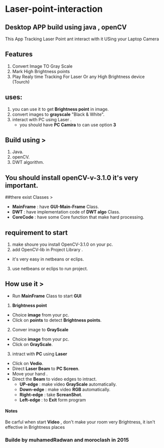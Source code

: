 # Laser-point-interaction

##  Desktop APP build using **java , openCV**
This App Tracking Laser Point ant interact with it USing your Laptop Camera 

## Features 
1. Convert Image TO Gray Scale 
2. Mark High Brightness points
3. Play Realy time Tracking For Laser Or any High Brightness device (Tourch)
## uses:
1. you can use it to get **Brightness point** in image. 
2. convert images to **grayscale** "Black & White".
3. interact with PC using Laser .
   * you should have **PC Camira** to can use option **3**

## Build using >
1. Java.
2. openCV.
3. DWT algorithm.


## You should install **openCV-v-3.1.0** it's very important.
 
##there exist Classes >

* **MainFrame**  : have **GUI-Main-Frame** Class.
* **DWT** : have implementation code of **DWT algo** Class.
* **CoreCode** : have some Core function that make hard processing. 

## requirement to start 
 
1. make shoure you install OpenCV-3.1.0 on your pc. 
2. add OpenCV-lib in Project Library .
 * it's very easy in netbeans or eclips.
3. use netbeans or eclips to run project.

## How use it >

* Run **MainFrame** Class to start **GUI** 

1. **Brightness point**
  * Choice **image** from your pc.
  * Click on **points** to detect **Brightness points**.
2. Conver image to **GrayScale**
  * Choice **image** from your pc. 
  * Click on **GrayScale**.
3. intract with **PC** using **Laser**
  * Click on **Vedio**.
  * Direct **Laser Beam** to **PC Screen**.
  * Move your hand .
  * Direct the **Beam** to video edges to intract.
    * **UP-edge** : make video  **GrayScale** automatically.
    * **Down-edge** : make video **RGB** automatically.
    * **Right-edge** : take **ScreanShot**.
    * **Left-edge** : to **Exit** form program


#### Notes 
Be carful when start **Video** , don't make your room very Brightness, it isn't effective in Brightness places





### Builde by **muhamedRadwan and moroclash** in **2015**
